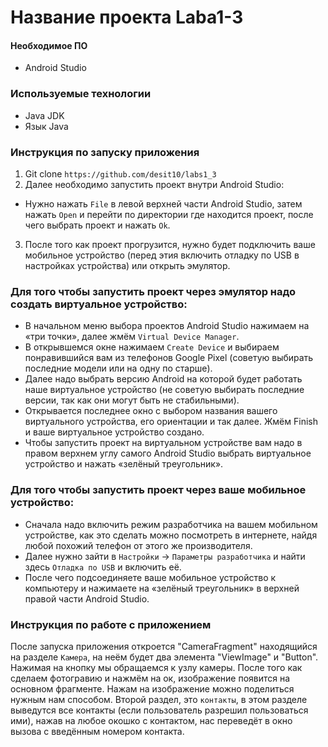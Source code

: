 # Название проекта Laba1-3

#### Необходимое ПО
* Android Studio

### Используемые технологии
* Java JDK
* Язык Java

### Инструкция по запуску приложения
1. Git clone ````https://github.com/desit10/labs1_3````
2. Далее необходимо запустить проект внутри Android Studio:
* Нужно нажать ````File```` в левой верхней части Android Studio, затем нажать ````Open```` и перейти по директории где находится проект, после чего выбрать проект и нажать ````Ok````.
3. После того как проект прогрузится, нужно будет подключить ваше мобильное устройство (перед этия включить отладку по USB в настройках устройства) или открыть эмулятор.

### Для того чтобы запустить проект через эмулятор надо создать виртуальное устройство:
* В начальном меню выбора проектов Android Studio нажимаем на «три точки», далее жмём ````Virtual Device Manager````.
* В открывшемся окне нажимаем ````Create Device```` и выбираем понравившийся вам из телефонов Google Pixel (советую выбирать последние модели или на одну по старше).
* Далее надо выбрать версию Android на которой будет работать наше виртуальное устройство (не советую выбирать последние версии, так как они могут быть не стабильными).
* Открывается последнее окно с выбором названия вашего виртуального устройства, его ориентации и так далее. Жмём Finish и ваше виртуальное устройство создано.
* Чтобы запустить проект на виртуальном устройстве вам надо в правом верхнем углу самого Android Studio выбрать виртуальное устройство и нажать «зелёный треугольник».

### Для того чтобы запустить проект через ваше мобильное устройство:
* Сначала надо включить режим разработчика на вашем мобильном устройстве, как это сделать можно посмотреть в интернете, найдя любой похожий телефон от этого же производителя.
* Далее нужно зайти в ````Настройки```` -> ````Параметры разработчика```` и найти здесь ````Отладка по USB```` и включить её.
* После чего подсоединяете ваше мобильное устройство к компьютеру и нажимаете на «зелёный треугольник» в верхней правой части Android Studio.

### Инструкция по работе с приложением
После запуска приложения откроется "CameraFragment" находящийся на разделе ````Камера````, на неём будет два элемента "ViewImage" и "Button". Нажимая на кнопку мы обращаемся к узлу камеры. После того как сделаем фотогравию и нажмём на ок, изображение появится на основном фрагменте. Нажам на изображение можно поделиться нужным нам способом. Второй раздел, это ````контакты````, в этом разделе выведутся все контакты (если пользователь разрешил пользоваться ими), нажав на любое окошко с контактом, нас переведёт в окно вызова с введённым номером контакта.


